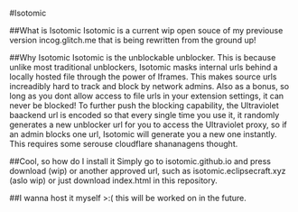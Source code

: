 #Isotomic

##What is Isotomic
Isotomic is a current wip open souce of my previouse version incog.glitch.me that is being rewritten from the ground up!

##Why Isotomic
Isotomic is the unblockable unblocker. This is because unlike most traditional unblockers, Isotomic masks internal urls behind a locally hosted file through the power of Iframes. This makes source urls increadibly hard to track and block by network admins. Also as a bonus, so long as you dont allow access to file urls in your extension settings, it can never be blocked! To further push the blocking capability, the Ultraviolet baackend url is encoded so that every single time you use it, it randomly generates a new unblocker url for you to access the Ultraviolet proxy, so if an admin blocks one url, Isotomic will generate you a new one instantly. This requires some serouse cloudflare shananagens thought.

##Cool, so how do I install it
Simply go to isotomic.github.io and press download (wip) or another approved url, such as isotomic.eclipsecraft.xyz (aslo wip) or just download index.html in this repository.

##I wanna host it myself >:(
this will be worked on in the future.
